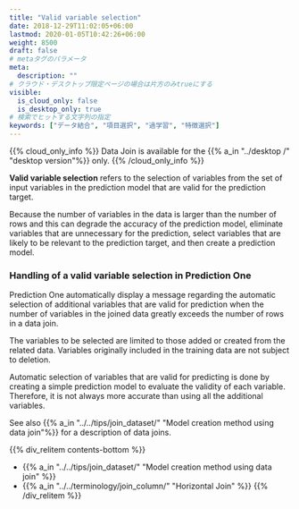 ```yaml
---
title: "Valid variable selection"
date: 2018-12-29T11:02:05+06:00
lastmod: 2020-01-05T10:42:26+06:00
weight: 8500
draft: false
# metaタグのパラメータ
meta:
  description: ""
# クラウド・デスクトップ限定ページの場合は片方のみtrueにする
visible:
  is_cloud_only: false
  is_desktop_only: true
# 検索でヒットする文字列の指定
keywords: ["データ結合", "項目選択", "過学習", "特徴選択"]
---
```


{{% cloud_only_info %}}
Data Join is available for the {{% a_in "../desktop /" "desktop version"%}} only.
{{% /cloud_only_info %}}

**Valid variable selection** refers to the selection of variables from the set of input variables in the prediction model that are valid for the prediction target.

Because the number of variables in the data is larger than the number of rows and this can degrade the accuracy of the prediction model, eliminate variables that are unnecessary for the prediction, select variables that are likely to be relevant to the prediction target, and then create a prediction model.

### Handling of a valid variable selection in Prediction One

Prediction One automatically display a message regarding the automatic selection of additional variables that are valid for prediction when the number of variables in the joined data greatly exceeds the number of rows in a data join.

The variables to be selected are limited to those added or created from the related data. Variables originally included in the training data are not subject to deletion.

Automatic selection of variables that are valid for predicting is done by creating a simple prediction model to evaluate the validity of each variable. Therefore, it is not always more accurate than using all the additional variables.

See also {{% a_in "../../tips/join_dataset/" "Model creation method using data join"%}} for a description of data joins.

{{% div_relitem contents-bottom %}}

- {{% a_in "../../tips/join_dataset/" "Model creation method using data join" %}}
- {{% a_in "../../terminology/join_column/" "Horizontal Join" %}}
  {{% /div_relitem %}}
